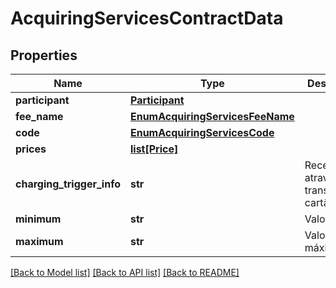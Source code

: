 # AcquiringServicesContractData

## Properties
Name | Type | Description | Notes
------------ | ------------- | ------------- | -------------
**participant** | [**Participant**](Participant.md) |  | 
**fee_name** | [**EnumAcquiringServicesFeeName**](EnumAcquiringServicesFeeName.md) |  | 
**code** | [**EnumAcquiringServicesCode**](EnumAcquiringServicesCode.md) |  | 
**prices** | [**list[Price]**](Price.md) |  | 
**charging_trigger_info** | **str** | Recebimento através de transação de cartão.  | 
**minimum** | **str** | Valor mínimo | 
**maximum** | **str** | Valor máximo | 

[[Back to Model list]](../README.md#documentation-for-models) [[Back to API list]](../README.md#documentation-for-api-endpoints) [[Back to README]](../README.md)

